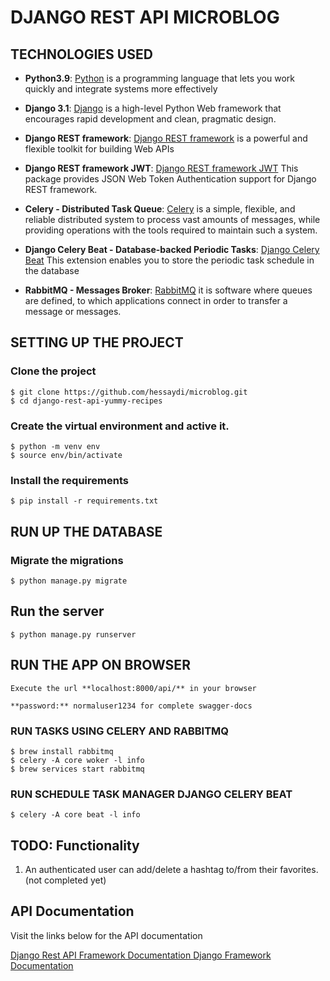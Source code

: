 # DJANGO REST API MICROBLOG

## TECHNOLOGIES USED
- **Python3.9**: [Python](https://www.python.org/) is a programming language that lets you work quickly and integrate systems more effectively

- **Django 3.1**: [Django](https://docs.djangoproject.com/) is a high-level Python Web framework that encourages rapid development and clean, pragmatic design.

- **Django REST framework**: [Django REST framework](http://www.django-rest-framework.org/) is a powerful and flexible toolkit for building Web APIs

- **Django REST framework JWT**: [Django REST framework JWT](http://getblimp.github.io/django-rest-framework-jwt/) This package provides JSON Web Token Authentication support for Django REST framework.

- **Celery - Distributed Task Queue**: [Celery](https://docs.celeryproject.org/en/stable/) is a simple, flexible, and reliable distributed system to process vast amounts of messages, while providing operations with the tools required to maintain such a system.

- **Django Celery Beat - Database-backed Periodic Tasks**: [Django Celery Beat](https://django-celery-beat.readthedocs.io/) This extension enables you to store the periodic task schedule in the database

- **RabbitMQ - Messages Broker**: [RabbitMQ](https://www.rabbitmq.com/documentation.html/) it is software where queues are defined, to which applications connect in order to transfer a message or messages.


## SETTING UP THE PROJECT

### Clone the project
```
$ git clone https://github.com/hessaydi/microblog.git
$ cd django-rest-api-yummy-recipes
```

### Create the virtual environment and active it.
```
$ python -m venv env
$ source env/bin/activate
```

### Install the requirements
```
$ pip install -r requirements.txt
```

## RUN  UP THE DATABASE

### Migrate the migrations

```
$ python manage.py migrate
```

## Run the server
```
$ python manage.py runserver
```

## RUN THE APP ON BROWSER

    Execute the url **localhost:8000/api/** in your browser

    **password:** normaluser1234 for complete swagger-docs

### RUN TASKS USING CELERY AND RABBITMQ

```
$ brew install rabbitmq
$ celery -A core woker -l info
$ brew services start rabbitmq
```
### RUN SCHEDULE TASK MANAGER DJANGO CELERY BEAT
```
$ celery -A core beat -l info
```

## TODO: Functionality 
1. An authenticated user can add/delete a hashtag to/from their favorites.(not completed yet)


## API Documentation
Visit the links below for the API documentation

[Django Rest API Framework Documentation ](https://www.django-rest-framework.org/)
[Django Framework Documentation](https://docs.djangoproject.com/)
